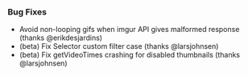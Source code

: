 ### Bug Fixes

- Avoid non-looping gifs when imgur API gives malformed response (thanks @erikdesjardins)
- (beta) Fix Selector custom filter case (thanks @larsjohnsen)
- (beta) Fix getVideoTimes crashing for disabled thumbnails (thanks @larsjohnsen)
